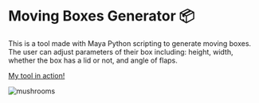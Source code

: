 # Moving Boxes Generator 📦

This is a tool made with Maya Python scripting to generate moving boxes. The user can adjust parameters of their box including: height, width, whether the box has a lid or not, and angle of flaps.

[My tool in action!](https://www.youtube.com/watch?v=-amqRnyAT6c)

![mushrooms](./Image/box)

